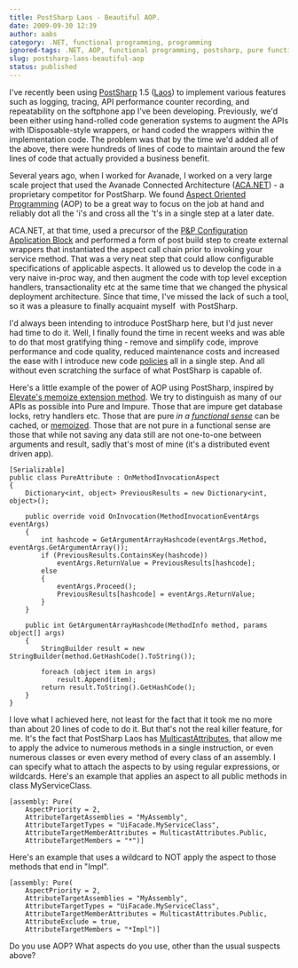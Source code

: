 ```yaml
---
title: PostSharp Laos - Beautiful AOP.
date: 2009-09-30 12:39
author: aabs
category: .NET, functional programming, programming
ignored-tags: .NET, AOP, functional programming, postsharp, pure functions
slug: postsharp-laos-beautiful-aop
status: published
---
```


I've recently been using [PostSharp](http://msdn.microsoft.com/en-us/library/dd140063.aspx) 1.5 ([Laos](http://doc.postsharp.org/1.5/##PostSharp.HxS/UserGuide/Laos/Overview.html)) to implement various features such as logging, tracing, API performance counter recording, and repeatability on the softphone app I've been developing. Previously, we'd been either using hand-rolled code generation systems to augment the APIs with IDisposable-style wrappers, or hand coded the wrappers within the implementation code. The problem was that by the time we'd added all of the above, there were hundreds of lines of code to maintain around the few lines of code that actually provided a business benefit.

Several years ago, when I worked for Avanade, I worked on a very large scale project that used the Avanade Connected Architecture ([ACA.NET](http://www.avanade.com/delivery/acanet/)) - a proprietary competitor for PostSharp. We found [Aspect Oriented Programming](http://en.wikipedia.org/wiki/Aspect-oriented_programming) (AOP) to be a great way to focus on the job at hand and reliably dot all the 'i's and cross all the 't's in a single step at a later date.

ACA.NET, at that time, used a precursor of the [P&P Configuration Application Block](http://msdn.microsoft.com/en-us/library/dd140063.aspx) and performed a form of post build step to create external wrappers that instantiated the aspect call chain prior to invoking your service method. That was a very neat step that could allow configurable specifications of applicable aspects. It allowed us to develop the code in a very naive in-proc way, and then augment the code with top level exception handlers, transactionality etc at the same time that we changed the physical deployment architecture. Since that time, I've missed the lack of such a tool, so it was a pleasure to finally acquaint myself  with PostSharp.

I'd always been intending to introduce PostSharp here, but I'd just never had time to do it. Well, I finally found the time in recent weeks and was able to do that most gratifying thing - remove and simplify code, improve performance and code quality, reduced maintenance costs and increased the ease with I introduce new code [policies](http://en.wikipedia.org/wiki/Policy-based_design) all in a single step. And all without even scratching the surface of what PostSharp is capable of.

Here's a little example of the power of AOP using PostSharp, inspired by [Elevate's memoize extension method](http://elevate.codeplex.com/sourcecontrol/changeset/view/44244?projectName=elevate#690734). We try to distinguish as many of our APIs as possible into Pure and Impure. Those that are impure get database locks, retry handlers etc. Those that are pure *in a [functional sense](http://en.wikipedia.org/wiki/Pure_function)* can be cached, or [memoized](http://en.wikipedia.org/wiki/Memoize). Those that are not pure in a functional sense are those that while not saving any data still are not one-to-one between arguments and result, sadly that's most of mine (it's a distributed event driven app).

```
[Serializable]
public class PureAttribute : OnMethodInvocationAspect
{
    Dictionary<int, object> PreviousResults = new Dictionary<int, object>();

    public override void OnInvocation(MethodInvocationEventArgs eventArgs)
    {
        int hashcode = GetArgumentArrayHashcode(eventArgs.Method, eventArgs.GetArgumentArray());
        if (PreviousResults.ContainsKey(hashcode))
            eventArgs.ReturnValue = PreviousResults[hashcode];
        else
        {
            eventArgs.Proceed();
            PreviousResults[hashcode] = eventArgs.ReturnValue;
        }
    }

    public int GetArgumentArrayHashcode(MethodInfo method, params object[] args)
    {
        StringBuilder result = new StringBuilder(method.GetHashCode().ToString());

        foreach (object item in args)
            result.Append(item);
        return result.ToString().GetHashCode();
    }
}
```

[](http://11011.net/software/vspaste)

I love what I achieved here, not least for the fact that it took me no more than about 20 lines of code to do it. But that's not the real killer feature, for me. It's the fact that PostSharp Laos has [MulticastAttributes](http://doc.postsharp.org/1.5/##PostSharp.HxS/UserGuide/Laos/Multicasting/Overview.html), that allow me to apply the advice to numerous methods in a single instruction, or even numerous classes or even every method of every class of an assembly. I can specify what to attach the aspects to by using regular expressions, or wildcards. Here's an example that applies an aspect to all public methods in class MyServiceClass.

```
[assembly: Pure(
    AspectPriority = 2,
    AttributeTargetAssemblies = "MyAssembly",
    AttributeTargetTypes = "UiFacade.MyServiceClass",
    AttributeTargetMemberAttributes = MulticastAttributes.Public,
    AttributeTargetMembers = "*")]
```

[](http://11011.net/software/vspaste)

Here's an example that uses a wildcard to NOT apply the aspect to those methods that end in "Impl".

```
[assembly: Pure(
    AspectPriority = 2,
    AttributeTargetAssemblies = "MyAssembly",
    AttributeTargetTypes = "UiFacade.MyServiceClass",
    AttributeTargetMemberAttributes = MulticastAttributes.Public,
    AttributeExclude = true,
    AttributeTargetMembers = "*Impl")]
```

Do you use AOP? What aspects do you use, other than the usual suspects above?
